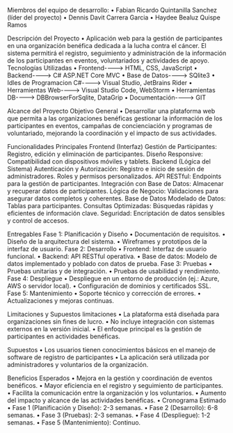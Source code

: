 Miembros del equipo de desarrollo:
•	Fabian Ricardo Quintanilla Sanchez (líder del proyecto)
•	Dennis Davit Carrera Garcia
•	Haydee Bealuz Quispe Ramos

Descripción del Proyecto
•	Aplicación web para la gestión de participantes en una organización benéfica dedicada a la lucha contra el cáncer. El sistema permitirá el registro, seguimiento y administración de la información de los participantes en eventos, voluntariados y actividades de apoyo.
Tecnologías Utilizadas
•	Frontend---->  HTML, CSS, JavaScript
•	Backend---->  C# ASP.NET Core MVC
•	Base de Datos---->  SQlite3
•	Idles de Programacion C#---->  Visual Studio, JetBrains Rider
•	Herramientas Web---->  Visual Studio Code, WebStorm
•	Herramientas DB---->  DBBrowserForSqlite, DataGrip
•	Documentación---->  GIT

Alcance del Proyecto
Objetivo General
•	Desarrollar una plataforma web que permita a las organizaciones benéficas gestionar la información de los participantes en eventos, campañas de concienciación y programas de voluntariado, mejorando la coordinación y el impacto de sus actividades.

Funcionalidades Principales
Frontend (Interfaz)
Gestión de Participantes:
Registro, edición y eliminación de participantes.
Diseño Responsive:
Compatibilidad con dispositivos móviles y tablets.
Backend (Lógica del Sistema)
Autenticación y Autorización:
Registro e inicio de sesión de administradores.
Roles y permisos personalizados.
API RESTful:
Endpoints para la gestión de participantes.
Integración con Base de Datos:
Almacenar y recuperar datos de participantes.
Lógica de Negocio:
Validaciones para asegurar datos completos y coherentes.
Base de Datos
Modelado de Datos:
Tablas para participantes.
Consultas Optimizadas:
Búsquedas rápidas y eficientes de información clave.
Seguridad:
Encriptación de datos sensibles y control de accesos.

Entregables
Fase 1: Planificación y Diseño
•	Documentación de requisitos.
•	Diseño de la arquitectura del sistema.
•	Wireframes y prototipos de la interfaz de usuario.
Fase 2: Desarrollo
•	Frontend: Interfaz de usuario funcional.
•	Backend: API RESTful operativa.
•	Base de datos: Modelo de datos implementado y poblado con datos de prueba.
Fase 3: Pruebas
•	Pruebas unitarias y de integración.
•	Pruebas de usabilidad y rendimiento.
Fase 4: Despliegue
•	Despliegue en un entorno de producción (ej.: Azure, AWS o servidor local).
•	Configuración de dominios y certificados SSL.
Fase 5: Mantenimiento
•	Soporte técnico y corrección de errores.
•	Actualizaciones y mejoras continuas.

Limitaciones y Supuestos limitaciones
•	La plataforma está diseñada para organizaciones sin fines de lucro.
•	No incluye integración con sistemas externos en la versión inicial.
•	El enfoque principal es la gestión de participantes en actividades benéficas.

Supuestos
•	Los usuarios tienen conocimientos básicos en el manejo de software de registro de participantes
•	La aplicación será utilizada por administradores y voluntarios de la organización.

Beneficios Esperados
•	Mejora en la gestión y coordinación de eventos benéficos.
•	Mayor eficiencia en el registro y seguimiento de participantes.
•	Facilita la comunicación entre la organización y los voluntarios.
•	Aumento del impacto y alcance de las actividades benéficas.
•
Cronograma Estimado
•	Fase 1 (Planificación y Diseño): 2-3 semanas.
•	Fase 2 (Desarrollo): 6-8 semanas.
•	Fase 3 (Pruebas): 2-3 semanas.
•	Fase 4 (Despliegue): 1-2 semanas.
•	Fase 5 (Mantenimiento): Continuo.
